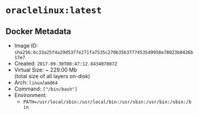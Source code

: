 # `oraclelinux:latest`

## Docker Metadata

- Image ID: `sha256:6c33a25f4a29d5377e271fa7535c270b3563777453549958e78023b8426b17e7`
- Created: `2017-09-30T00:47:12.843407807Z`
- Virtual Size: ~ 229.00 Mb  
  (total size of all layers on-disk)
- Arch: `linux`/`amd64`
- Command: `["/bin/bash"]`
- Environment:
  - `PATH=/usr/local/sbin:/usr/local/bin:/usr/sbin:/usr/bin:/sbin:/bin`
